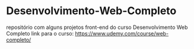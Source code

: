 # Desenvolvimento-Web-Completo
repositório com alguns projetos front-end do curso Desenvolvimento Web Completo 
link para o curso: https://www.udemy.com/course/web-completo/ 

